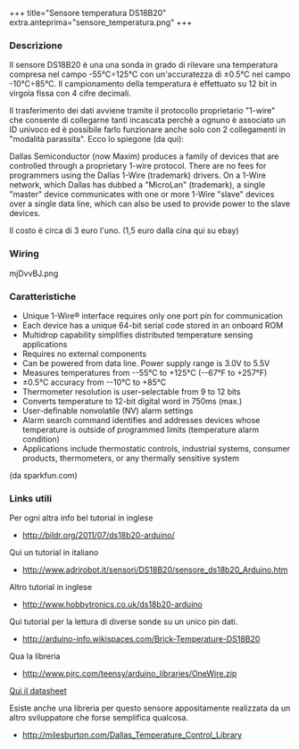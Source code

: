 +++
title="Sensore temperatura DS18B20"
extra.anteprima="sensore_temperatura.png"
+++

### Descrizione

Il sensore DS18B20 è una una sonda in grado di rilevare una temperatura
compresa nel campo -55°C÷125°C con un'accuratezza di ±0.5°C nel campo
-10°C÷85°C. Il campionamento della temperatura è effettuato su 12 bit in
virgola fissa con 4 cifre decimali.

Il trasferimento dei dati avviene tramite il protocollo proprietario
\"1-wire\" che consente di collegarne tanti incascata perchè a ognuno è
associato un ID univoco ed è possibile farlo funzionare anche solo con 2
collegamenti in \"modalità parassita\". Ecco lo spiegone (da qui):

Dallas Semiconductor (now Maxim) produces a family of devices that are
controlled through a proprietary 1-wire protocol. There are no fees for
programmers using the Dallas 1-Wire (trademark) drivers. On a 1-Wire
network, which Dallas has dubbed a \"MicroLan\" (trademark), a single
\"master\" device communicates with one or more 1-Wire \"slave\" devices
over a single data line, which can also be used to provide power to the
slave devices.

Il costo è circa di 3 euro l\'uno. (1,5 euro dalla cina qui su ebay)

### Wiring

<imgur>mjDvvBJ.png</imgur>

### Caratteristiche

-   Unique 1-Wire® interface requires only one port pin for
    communication
-   Each device has a unique 64-bit serial code stored in an onboard ROM
-   Multidrop capability simplifies distributed temperature sensing
    applications
-   Requires no external components
-   Can be powered from data line. Power supply range is 3.0V to 5.5V
-   Measures temperatures from --55°C to +125°C (--67°F to +257°F)
-   ±0.5°C accuracy from --10°C to +85°C
-   Thermometer resolution is user-selectable from 9 to 12 bits
-   Converts temperature to 12-bit digital word in 750ms (max.)
-   User-definable nonvolatile (NV) alarm settings
-   Alarm search command identifies and addresses devices whose
    temperature is outside of programmed limits (temperature alarm
    condition)
-   Applications include thermostatic controls, industrial systems,
    consumer products, thermometers, or any thermally sensitive system

(da sparkfun.com)

### Links utili

Per ogni altra info bel tutorial in inglese

-   <http://bildr.org/2011/07/ds18b20-arduino/>

Qui un tutorial in italiano

-   <http://www.adrirobot.it/sensori/DS18B20/sensore_ds18b20_Arduino.htm>

Altro tutorial in inglese

-   <http://www.hobbytronics.co.uk/ds18b20-arduino>

Qui tutorial per la lettura di diverse sonde su un unico pin dati.

-   <http://arduino-info.wikispaces.com/Brick-Temperature-DS18B20>

Qua la libreria

-   <http://www.pjrc.com/teensy/arduino_libraries/OneWire.zip>

[Qui il
datasheet](http://www.fablabimperia.wiki/w/images/4/40/DS18B20.pdf)

Esiste anche una libreria per questo sensore appositamente realizzata da
un altro sviluppatore che forse semplifica qualcosa.

-   <http://milesburton.com/Dallas_Temperature_Control_Library>


